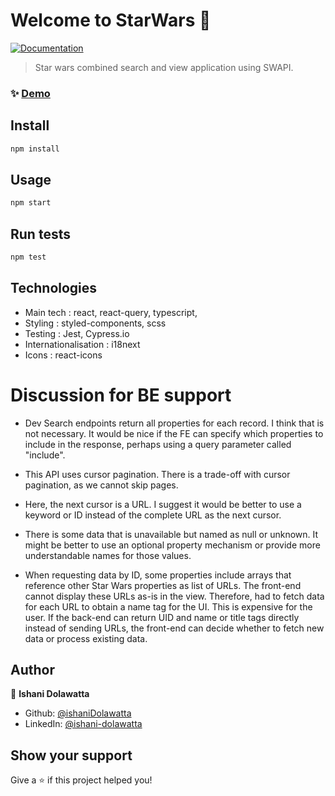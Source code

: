 <h1>Welcome to StarWars 👋</h1>
<p>
  <a href="https://swapi.dev/documentation" target="_blank">
    <img alt="Documentation" src="https://img.shields.io/badge/documentation-yes-brightgreen.svg" />
  </a>
</p>

> Star wars combined search and view application using SWAPI.

### ✨ [Demo](https://google.com)

## Install

```sh
npm install
```

## Usage

```sh
npm start
```

## Run tests

```sh
npm test
```
## Technologies

* Main tech : react, react-query, typescript,
* Styling : styled-components, scss
* Testing : Jest, Cypress.io
* Internationalisation : i18next
* Icons : react-icons

# Discussion for BE support

* Dev Search endpoints return all properties for each record. I think that is not necessary. It would be nice if the FE can specify which properties to include in the response, perhaps using a query parameter called "include".

* This API uses cursor pagination. There is a trade-off with cursor pagination, as we cannot skip pages.

* Here, the next cursor is a URL. I suggest it would be better to use a keyword or ID instead of the complete URL as the next cursor.

* There is some data that is unavailable but named as null or unknown. It might be better to use an optional property mechanism or provide more understandable names for those values.

* When requesting data by ID, some properties include arrays that reference other Star Wars properties as list of URLs. The front-end cannot display these URLs as-is in the view. Therefore, had to fetch data for each URL to obtain a name tag for the UI. This is expensive for the user. If the back-end can return UID and name or title tags directly instead of sending URLs, the front-end can decide whether to fetch new data or process existing data.

## Author

👤 **Ishani Dolawatta**

* Github: [@ishaniDolawatta](https://github.com/ishaniDolawatta)
* LinkedIn: [@ishani-dolawatta](https://linkedin.com/in/ishani-dolawatta)

## Show your support

Give a ⭐️ if this project helped you!